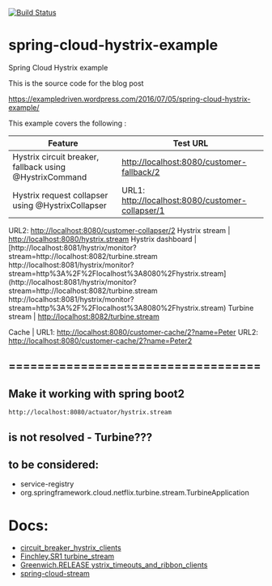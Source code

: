 [![Build Status](https://travis-ci.org/ExampleDriven/spring-cloud-hystrix-example.svg?branch=master)](https://travis-ci.org/ExampleDriven/spring-cloud-hystrix-example)
# spring-cloud-hystrix-example
Spring Cloud Hystrix example

This is the source code for the blog post

https://exampledriven.wordpress.com/2016/07/05/spring-cloud-hystrix-example/

This example covers the following :


Feature | Test URL
--- | ---
 Hystrix circuit breaker, fallback using @HystrixCommand | [http://localhost:8080/customer-fallback/2](http://localhost:8080/customer-fallback/2)
 Hystrix request collapser using @HystrixCollapser | URL1: [http://localhost:8080/customer-collapser/1](http://localhost:8080/customer-collapser/1)
  URL2: [http://localhost:8080/customer-collapser/2](http://localhost:8080/customer-collapser/2)
 Hystrix stream | [http://localhost:8080/hystrix.stream](http://localhost:8080/hystrix.stream)
 Hystrix dashboard | [http://localhost:8081/hystrix/monitor?stream=http://localhost:8082/turbine.stream http://localhost:8081/hystrix/monitor?stream=http%3A%2F%2Flocalhost%3A8080%2Fhystrix.stream](http://localhost:8081/hystrix/monitor?stream=http://localhost:8082/turbine.stream http://localhost:8081/hystrix/monitor?stream=http%3A%2F%2Flocalhost%3A8080%2Fhystrix.stream)
 Turbine stream | [http://localhost:8082/turbine.stream](http://localhost:8082/turbine.stream)

Cache |
  URL1: [http://localhost:8080/customer-cache/2?name=Peter](http://localhost:8080/customer-cache/2?name=Peter)
  URL2:  [http://localhost:8080/customer-cache/2?name=Peter2](http://localhost:8080/customer-cache/2?name=Peter2)

===================================
---

## Make it working with spring boot2

    http://localhost:8080/actuator/hystrix.stream

## is not resolved - Turbine???

## to be considered:

 - service-registry
 - org.springframework.cloud.netflix.turbine.stream.TurbineApplication

# Docs:

 - [circuit_breaker_hystrix_clients](https://cloud.spring.io/spring-cloud-netflix/single/spring-cloud-netflix.html#_circuit_breaker_hystrix_clients)
 - [Finchley.SR1 turbine_stream](https://cloud.spring.io/spring-cloud-static/Finchley.SR1/single/spring-cloud.html#_turbine_stream)
 - [Greenwich.RELEASE ystrix_timeouts_and_ribbon_clients](https://cloud.spring.io/spring-cloud-static/Greenwich.RELEASE/single/spring-cloud.html#_hystrix_timeouts_and_ribbon_clients)
 - [spring-cloud-stream](https://docs.spring.io/spring-cloud-stream/docs/current/reference/htmlsingle/)
